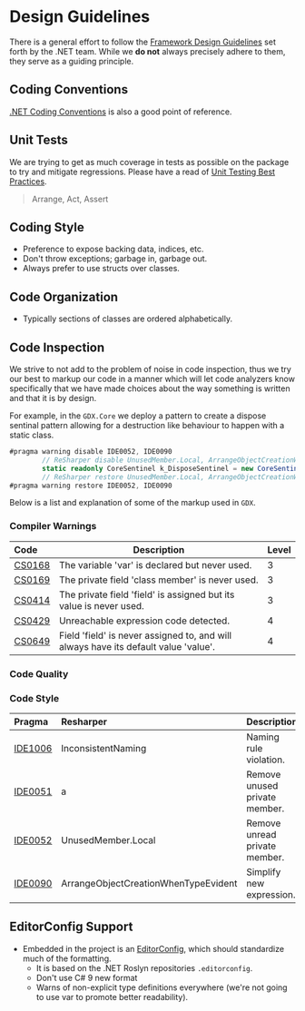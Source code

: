 # Design Guidelines

There is a general effort to follow the [Framework Design Guidelines](https://docs.microsoft.com/en-us/dotnet/standard/design-guidelines/) set forth by the .NET team. While we **do not** always precisely adhere to them, they serve as a guiding principle.

## Coding Conventions

[.NET Coding Conventions](https://docs.microsoft.com/en-us/dotnet/csharp/programming-guide/inside-a-program/coding-conventions) is also a good point of reference.

## Unit Tests

We are trying to get as much coverage in tests as possible on the package to try and mitigate regressions. Please have a read of [Unit Testing Best Practices](https://docs.microsoft.com/en-us/dotnet/core/testing/unit-testing-best-practices).

> Arrange, Act, Assert

## Coding Style

- Preference to expose backing data, indices, etc.
- Don't throw exceptions; garbage in, garbage out.
- Always prefer to use structs over classes.

## Code Organization

- Typically sections of classes are ordered alphabetically.

## Code Inspection

We strive to not add to the problem of noise in code inspection, thus we try our best to markup our code in a manner which will let code analyzers know specifically that we have made choices about the way something is written and that it is by design.

For example, in the `GDX.Core` we deploy a pattern to create a dispose sentinal pattern allowing for a destruction like behaviour to happen with a static class.

```csharp
#pragma warning disable IDE0052, IDE0090
        // ReSharper disable UnusedMember.Local, ArrangeObjectCreationWhenTypeEvident
        static readonly CoreSentinel k_DisposeSentinel = new CoreSentinel();
        // ReSharper restore UnusedMember.Local, ArrangeObjectCreationWhenTypeEvident
#pragma warning restore IDE0052, IDE0090
```

Below is a list and explanation of some of the markup used in `GDX`.

### Compiler Warnings

|Code|Description|Level|
|:--|---|:--|
| [CS0168](https://docs.microsoft.com/en-us/dotnet/csharp/misc/cs0168) |The variable 'var' is declared but never used. | 3 |
| [CS0169](https://docs.microsoft.com/en-us/dotnet/csharp/misc/cs0169) | The private field 'class member' is never used. | 3 |
| [CS0414](https://docs.microsoft.com/en-us/dotnet/csharp/misc/cs0414) | The private field 'field' is assigned but its value is never used. | 3 |
| [CS0429](https://docs.microsoft.com/en-us/dotnet/csharp/language-reference/compiler-messages/cs0429) | Unreachable expression code detected. | 4 |
| [CS0649](https://docs.microsoft.com/en-us/dotnet/csharp/misc/cs0649) | Field 'field' is never assigned to, and will always have its default value 'value'. | 4 |
### Code Quality

### Code Style

| Pragma | Resharper | Description|
|:--|:--|---|
| [IDE1006](https://docs.microsoft.com/en-us/dotnet/fundamentals/code-analysis/style-rules/ide1006) | InconsistentNaming | Naming rule violation. |
| [IDE0051](https://docs.microsoft.com/en-us/dotnet/fundamentals/code-analysis/style-rules/ide0052) |a  | Remove unused private member. |
| [IDE0052](https://docs.microsoft.com/en-us/dotnet/fundamentals/code-analysis/style-rules/ide0052) | UnusedMember.Local | Remove unread private member. |
| [IDE0090](https://docs.microsoft.com/en-us/dotnet/fundamentals/code-analysis/style-rules/ide0090) | ArrangeObjectCreationWhenTypeEvident | Simplify new expression. |

## EditorConfig Support

- Embedded in the project is an [EditorConfig](https://editorconfig.org/), which should standardize much of the formatting.
  - It is based on the .NET Roslyn repositories `.editorconfig`.
  - Don't use C# 9 new format
  - Warns of non-explicit type definitions everywhere (we're not going to use var to promote better readability).